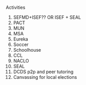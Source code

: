 Activities


1. SEFMD+ISEF?? OR ISEF + SEAL
2. PACT
3. MUN
4. MSA
5. Eureka
6. Soccer
7. Schoolhouse
8. CCL
9. NACLO
10. SEAL
11. DCDS p2p and peer tutoring 
12. Canvassing for local elections

